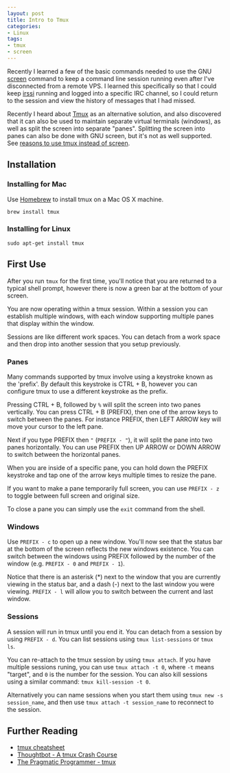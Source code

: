 ```yaml
---
layout: post
title: Intro to Tmux
categories:
- Linux
tags:
- tmux
- screen
---
```


Recently I learned a few of the basic commands needed to use
the GNU [screen](https://en.wikipedia.org/wiki/GNU_Screen) command to keep
a command line session running even after I've disconnected from a remote VPS.
I learned this specifically so that I could keep [irssi](https://irssi.org/)
running and logged into a specific IRC channel, so I could return to the session
and view the history of messages that I had missed.

Recently I heard about [Tmux](https://en.wikipedia.org/wiki/Tmux) as an
alternative solution, and also discovered that it can also be used to maintain
separate virtual terminals (windows), as well as split the screen into separate
"panes". Splitting the screen into panes can also be done with GNU screen, but
it's not as well supported. See [reasons to use tmux instead of screen](http://superuser.com/questions/236158/tmux-vs-screen).
<!--more-->

## Installation

### Installing for Mac

Use [Homebrew](http://brew.sh/) to install tmux on a Mac OS X machine.

``` shell
brew install tmux
```

### Installing for Linux

``` shell
sudo apt-get install tmux
```

## First Use

After you run `tmux` for the first time, you'll notice that you are returned to
a typical shell prompt, however there is now a green bar at the bottom of your
screen.

You are now operating within a tmux session. Within a session you can establish
multiple windows, with each window supporting multiple panes that display within
the window.

Sessions are like different work spaces. You can detach from a work space and
then drop into another session that you setup previously.

### Panes

Many commands supported by tmux involve using a keystroke known as the 'prefix'.
By default this keystroke is CTRL + B, however you can configure tmux to use
a different keystroke as the prefix.

Pressing CTRL + B, followed by `%` will split the screen into two panes
vertically. You can press CTRL + B (PREFIX), then one of the arrow keys to
switch between the panes. For instance PREFIX, then LEFT ARROW key will move
your cursor to the left pane.

Next if you type PREFIX then `"` (`PREFIX - "`), it will split the pane into two
panes horizontally. You can use PREFIX then UP ARROW or DOWN ARROW to switch
between the horizontal panes.

When you are inside of a specific pane, you can hold down the PREFIX keystroke
and tap one of the arrow keys multiple times to resize the pane.

If you want to make a pane temporarily full screen, you can use `PREFIX - z` to
toggle between full screen and original size.

To close a pane you can simply use the `exit` command from the shell.

### Windows

Use `PREFIX - c` to open up a new window. You'll now see that the status bar
at the bottom of the screen reflects the new windows existence. You can switch
between the windows using PREFIX followed by the number of the window (e.g.
`PREFIX - 0` and `PREFIX - 1`).

Notice that there is an asterisk (*) next to the window that you are currently
viewing in the status bar, and a dash (-) next to the last window you were
viewing. `PREFIX - l` will allow you to switch between the current and last
window.

### Sessions

A session will run in tmux until you end it. You can detach from a session by
using `PREFIX - d`. You can list sessions using `tmux list-sessions` or
`tmux ls`.

You can re-attach to the tmux session by using `tmux attach`. If you have
multiple sessions runing, you can use `tmux attach -t 0`, where `-t`
means "target", and `0` is the number for the session. You can also kill
sessions using a similar command: `tmux kill-session -t 0`.

Alternatively you can name sessions when you start them using
`tmux new -s session_name`, and then use `tmux attach -t session_name` to
reconnect to the session.

## Further Reading

* [tmux cheatsheet](/resources/cheat-sheets/linux/#tmux)
* [Thoughtbot - A tmux Crash Course](https://robots.thoughtbot.com/a-tmux-crash-course)
* [The Pragmatic Programmer - tmux](http://pragprog.com/book/bhtmux/tmux)
